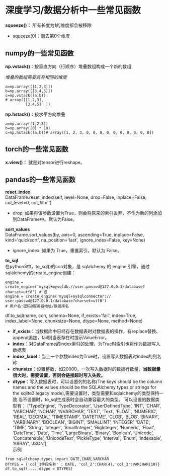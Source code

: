 # 深度学习/数据分析中一些常见函数
**squeeze()：** 所有长度为1的维度都会被移除

- squeeze(0)：删去第0个维度

## numpy的一些常见函数
**np.vstack()**：按垂直方向（行顺序）堆叠数组构成一个新的数组

*堆叠的数组需要具有相同的维度*

```
a=np.array([[1,2,3]])
b=np.array([[3,4,5]])
c=np.vstack((a,b))
# array([[1,2,3], 
         [3,4,5]  ])
```

**np.hstack()**：按水平方向堆叠

```
a=np.array([1,2,3])
b=np.array([0] * 10)
c=np.hstack((a,b))# array([1, 2, 3, 0, 0, 0, 0, 0, 0, 0, 0, 0, 0])
```

## torch的一些常见函数
**x.view()：** 就是对tensor进行reshape。

## pandas的一些常见函数
**reset_index**<br />
DataFrame.reset_index(self, level=None, drop=False, inplace=False, col_level=0, col_fill='') 
- drop: 如果将该参数设置为True，则会将原来的索引丢弃，不作为新的列添加到DataFrame中。默认为False。

**sort_values**<br />
DataFrame.sort_values(by, axis=0, ascending=True, inplace=False, kind='quicksort', na_position='last', ignore_index=False, key=None) 
- ignore_index: 如果为 True，重置索引。默认为 False。

**to_sql**<br />
在python3中，to_sql()的con对象，是 sqlalchemy 的 engine 引擎，通过sqlalchemy的create_engine创建：
```
engine = create_engine('mysql+mysqldb://user:passwd@127.0.0.1/database?charset=utf8') # 或
engine = create_engine('mysql+mysqlconnector:// user:passwd@127.0.0.1/database?charset=utf8') 
# 用户名:密码@服务器地址/数据库名
```
df.to_sql(name, con, schema=None, if_exists='fail', index=True, index_label=None, chunksize=None, dtype=None, method=None)
- **if_exists**：当数据库中已经存在数据表时对数据表的操作，有replace替换、append追加，fail则当表存在时提示ValueError。
- **index**：对DataFrame的index索引的处理，为True时索引也将作为数据写入数据表
- **index_label**：当上一个参数index为True时，设置写入数据表时index的列名称
- **chunsize**：设置整数，如20000，一次写入数据时的数据行数量，**当数据量很大时，需要设置，否则会链接超时写入失败。**
- **dtype**：写入数据表时，可以设置列的名称(The keys should be the column
names and the values should be the SQLAlchemy types or strings for
the sqlite3 legacy mode),需要设置时，类型需要和sqlalchemy的类型保持一致.当不设置时，to_sql生成表时会自动兼容最大的类型。
可以设置的数据类型有：
 [‘TypeEngine’, ‘TypeDecorator’, ‘UserDefinedType’, ‘INT’, ‘CHAR’, ‘VARCHAR’, ‘NCHAR’, ‘NVARCHAR’, ‘TEXT’, ‘Text’, ‘FLOAT’, ‘NUMERIC’, ‘REAL’, ‘DECIMAL’, ‘TIMESTAMP’, ‘DATETIME’, ‘CLOB’, ‘BLOB’, ‘BINARY’, ‘VARBINARY’, ‘BOOLEAN’, ‘BIGINT’, ‘SMALLINT’, ‘INTEGER’, ‘DATE’, ‘TIME’, ‘String’, ‘Integer’, ‘SmallInteger’, ‘BigInteger’, ‘Numeric’, ‘Float’, ‘DateTime’, ‘Date’, ‘Time’, ‘LargeBinary’, ‘Binary’, ‘Boolean’, ‘Unicode’, ‘Concatenable’, ‘UnicodeText’, ‘PickleType’, ‘Interval’, ‘Enum’, ‘Indexable’, ‘ARRAY’, ‘JSON’] 
 <br /> 示例<br />
 
```
from sqlalchemy.types import DATE,CHAR,VARCHAR 
DTYPES = {'col_1字段名称' : DATE, 'col_2':CHAR(4),'col_3':VARCHAR(10)}
df.to_sql(....,dtype = DTYPES)
```